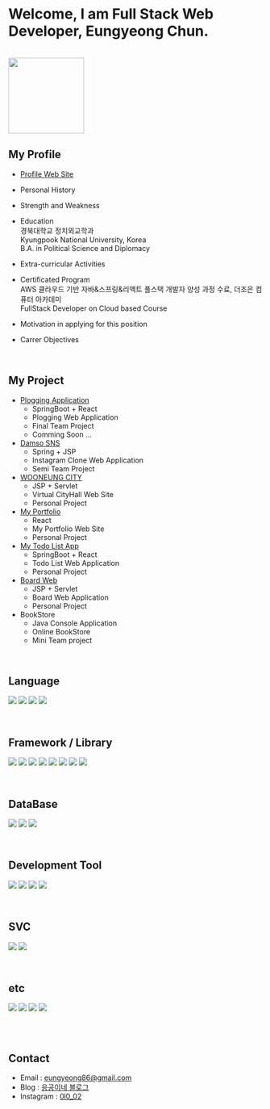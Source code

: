 # Welcome, I am Full Stack Web Developer, Eungyeong Chun.

<br>

<img src="https://github.com/olo02/olo02/assets/121186383/4e873ee3-bb3e-4961-806a-2f960c7210d1" width="150" />

## My Profile

- [Profile Web Site](https://)

- Personal History<br>

- Strength and Weakness<br>

- Education<br>
  경북대학교 정치외교학과<br>
  Kyungpook National University, Korea<br>
  B.A. in Political Science and Diplomacy

- Extra-curricular Activities<br>

- Certificated Program<br>
  AWS 클라우드 기반 자바&스프링&리액트 풀스택 개발자 양성 과정 수료, 더조은 컴퓨터 아카데미<br>
  FullStack Developer on Cloud based Course

- Motivation in applying for this position<br>

- Carrer Objectives<br>

<br>

## My Project

- [Plogging Application](https://)
  - SpringBoot + React
  - Plogging Web Application
  - Final Team Project
  - Comming Soon ...
- [Damso SNS](http://damso.olooe.city)
  - Spring + JSP
  - Instagram Clone Web Application
  - Semi Team Project
- [WOONEUNG CITY](https://pf.olooe.city)
  - JSP + Servlet
  - Virtual CityHall Web Site
  - Personal Project
- [My Portfolio](https://)
  - React
  - My Portfolio Web Site
  - Personal Project
- [My Todo List App](https://)
  - SpringBoot + React
  - Todo List Web Application
  - Personal Project
- [Board Web](https://)
  - JSP + Servlet
  - Board Web Application
  - Personal Project
- BookStore
  - Java Console Application
  - Online BookStore
  - Mini Team project

<br>

## Language

  <img src="https://img.shields.io/badge/java-007396?style=for-the-badge&logo=java&logoColor=white"> <img src="https://img.shields.io/badge/javascript-F7DF1E?style=for-the-badge&logo=javascript&logoColor=black"> <img src="https://img.shields.io/badge/html5-E34F26?style=for-the-badge&logo=html5&logoColor=white"> <img src="https://img.shields.io/badge/css-1572B6?style=for-the-badge&logo=css3&logoColor=white">

<br>

## Framework / Library

  <img src="https://img.shields.io/badge/Spring MVC-6DB33F?style=for-the-badge&logo=spring&logoColor=white">   <img src="https://img.shields.io/badge/Spring Boot-6DB33F?style=for-the-badge&logo=Spring Boot&logoColor=white">  <img src="https://img.shields.io/badge/Spring Security-6DB33F?style=for-the-badge&logo=Spring Security&logoColor=white">
  <img src="https://img.shields.io/badge/react-61DAFB?style=for-the-badge&logo=react&logoColor=black">   <img src="https://img.shields.io/badge/node.js-339933?style=for-the-badge&logo=Node.js&logoColor=white">  <img src="https://img.shields.io/badge/jquery-0769AD?style=for-the-badge&logo=jquery&logoColor=white">  <img src="https://img.shields.io/badge/bootstrap-7952B3?style=for-the-badge&logo=bootstrap&logoColor=white">  <img src="https://img.shields.io/badge/Web Socket-000000?style=for-the-badge&logo=&logoColor=white">

<br>

## DataBase

  <img src="https://img.shields.io/badge/oracle-F80000?style=for-the-badge&logo=oracle&logoColor=white">   <img src="https://img.shields.io/badge/mysql-4479A1?style=for-the-badge&logo=mysql&logoColor=white">   <img src="https://img.shields.io/badge/mariaDB-003545?style=for-the-badge&logo=mariaDB&logoColor=white">

<br>

## Development Tool

  <img src="https://img.shields.io/badge/Eclipse-2C2255?style=for-the-badge&logo=Eclipse IDE&logoColor=white">  <img src="https://img.shields.io/badge/Visual Studio Code-007ACC?style=for-the-badge&logo=Visual Studio Code&logoColor=white">  <img src="https://img.shields.io/badge/intellijidea-000000?style=for-the-badge&logo=intellij Idea&logoColor=white">  <img src="https://img.shields.io/badge/DBeaver-000000?style=for-the-badge&logo=&logoColor=white">

<br>

## SVC

  <img src="https://img.shields.io/badge/git-F05032?style=for-the-badge&logo=git&logoColor=white">  <img src="https://img.shields.io/badge/subversion-809CC9?style=for-the-badge&logo=subversion&logoColor=white">

<br>

## etc

  <img src="https://img.shields.io/badge/Amazon EC2-FF9900?style=for-the-badge&logo=Amazon EC2&logoColor=white">  <img src="https://img.shields.io/badge/cloudflare-F38020?style=for-the-badge&logo=cloudflare&logoColor=white">  <img src="https://img.shields.io/badge/Nginx-009639?style=for-the-badge&logo=Nginx&logoColor=white">  <img src="https://img.shields.io/badge/apache tomcat-F8DC75?style=for-the-badge&logo=apachetomcat&logoColor=white">

<br>

<br>

## Contact

- Email : eungyeong86@gmail.com
- Blog : [응공이네 블로그](https://01002log.tistory.com/)
- Instagram : [0l0_02](https://www.instagram.com/0l0_02/)
